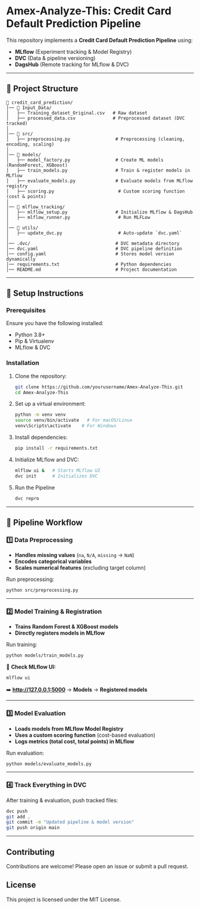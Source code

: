 # Amex-Analyze-This: Credit Card Default Prediction Pipeline

This repository implements a **Credit Card Default Prediction Pipeline** using:
- **MLflow** (Experiment tracking & Model Registry)
- **DVC** (Data & pipeline versioning)
- **DagsHub** (Remote tracking for MLflow & DVC)

---

## 📂 Project Structure
```
📂 credit_card_prediction/
│── 📂 Input_Data/
│   ├── Training_dataset_Original.csv   # Raw dataset
│   ├── processed_data.csv              # Preprocessed dataset (DVC tracked)
│
│── 📂 src/
│   ├── preprocessing.py                 # Preprocessing (cleaning, encoding, scaling)
│
│── 📂 models/
│   ├── model_factory.py                 # Create ML models (RandomForest, XGBoost)
│   ├── train_models.py                  # Train & register models in MLflow
│   ├── evaluate_models.py               # Evaluate models from MLflow registry
│   ├── scoring.py                        # Custom scoring function (cost & points)
│
│── 📂 mlflow_tracking/
│   ├── mlflow_setup.py                  # Initialize MLflow & DagsHub
│   ├── mlflow_runner.py                  # Run MLFLow
│
│── 📂 utils/
│   ├── update_dvc.py                     # Auto-update `dvc.yaml`
│
│── .dvc/                                # DVC metadata directory
│── dvc.yaml                             # DVC pipeline definition
│── config.yaml                          # Stores model version dynamically
│── requirements.txt                     # Python dependencies
│── README.md                            # Project documentation
```

---

## 🚀 Setup Instructions

### Prerequisites
Ensure you have the following installed:
- Python 3.8+
- Pip & Virtualenv
- MLflow & DVC

### Installation
1. Clone the repository:
   ```sh
   git clone https://github.com/yourusername/Amex-Analyze-This.git
   cd Amex-Analyze-This
   ```

2. Set up a virtual environment:
   ```sh
   python -m venv venv
   source venv/bin/activate   # For macOS/Linux
   venv\Scripts\activate    # For Windows
   ```

3. Install dependencies:
   ```sh
   pip install -r requirements.txt
   ```

4. Initialize MLflow and DVC:
   ```sh
   mlflow ui &   # Starts MLflow UI
   dvc init      # Initializes DVC
   ```

5. Run the Pipeline
    ```sh
    dvc repro
    ```
---

## 📌 Pipeline Workflow

### 1️⃣ Data Preprocessing
- **Handles missing values** (`na`, `N/A`, `missing` → `NaN`)
- **Encodes categorical variables**
- **Scales numerical features** (excluding target column)

Run preprocessing:
```sh
python src/preprocessing.py
```

---

### 2️⃣ Model Training & Registration
- **Trains Random Forest & XGBoost models**
- **Directly registers models in MLflow**

Run training:
```sh
python models/train_models.py
```

📌 **Check MLflow UI:**
```sh
mlflow ui
```
➡️ **http://127.0.0.1:5000** → **Models** → **Registered models**

---

### 3️⃣ Model Evaluation
- **Loads models from MLflow Model Registry**
- **Uses a custom scoring function** (cost-based evaluation)
- **Logs metrics (total cost, total points) in MLflow**

Run evaluation:
```sh
python models/evaluate_models.py
```

---

### 4️⃣ Track Everything in DVC
After training & evaluation, push tracked files:
```sh
dvc push
git add .
git commit -m "Updated pipeline & model version"
git push origin main
```

---

## Contributing
Contributions are welcome! Please open an issue or submit a pull request.

## License
This project is licensed under the MIT License.